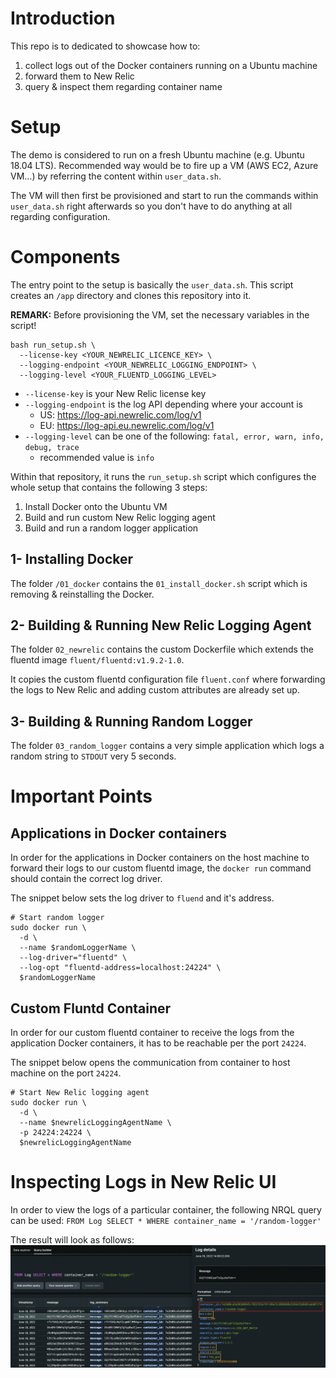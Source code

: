 # Introduction

This repo is to dedicated to showcase how to:
1. collect logs out of the Docker containers running on a Ubuntu machine
2. forward them to New Relic
3. query & inspect them regarding container name

# Setup

The demo is considered to run on a fresh Ubuntu machine (e.g. Ubuntu 18.04 LTS). Recommended way would be to fire up a VM (AWS EC2, Azure VM...) by referring the content within `user_data.sh`.

The VM will then first be provisioned and start to run the commands within `user_data.sh` right afterwards so you don't have to do anything at all regarding configuration.

# Components

The entry point to the setup is basically the `user_data.sh`. This script creates an `/app` directory and clones this repository into it.

**REMARK:** Before provisioning the VM, set the necessary variables in the script!
```
bash run_setup.sh \
  --license-key <YOUR_NEWRELIC_LICENCE_KEY> \
  --logging-endpoint <YOUR_NEWRELIC_LOGGING_ENDPOINT> \
  --logging-level <YOUR_FLUENTD_LOGGING_LEVEL>
```

* `--license-key` is your New Relic license key
* `--logging-endpoint` is the log API depending where your account is
   * US: https://log-api.newrelic.com/log/v1
   * EU: https://log-api.eu.newrelic.com/log/v1
* `--logging-level` can be one of the following: `fatal, error, warn, info, debug, trace`
   * recommended value is `info`

Within that repository, it runs the `run_setup.sh` script which configures the whole setup that contains the following 3 steps:
1. Install Docker onto the Ubuntu VM
2. Build and run custom New Relic logging agent
3. Build and run a random logger application

## 1- Installing Docker

The folder `/01_docker` contains the `01_install_docker.sh` script which is removing & reinstalling the Docker.

## 2- Building & Running New Relic Logging Agent

The folder `02_newrelic` contains the custom Dockerfile which extends the fluentd image `fluent/fluentd:v1.9.2-1.0`.

It copies the custom fluentd configuration file `fluent.conf` where forwarding the logs to New Relic and adding custom attributes are already set up.

## 3- Building & Running Random Logger

The folder `03_random_logger` contains a very simple application which logs a random string to `STDOUT` very 5 seconds.

# Important Points

## Applications in Docker containers

In order for the applications in Docker containers on the host machine to forward their logs to our custom fluentd image, the `docker run` command should contain the correct log driver.

The snippet below sets the log driver to `fluend` and it's address.

```
# Start random logger
sudo docker run \
  -d \
  --name $randomLoggerName \
  --log-driver="fluentd" \
  --log-opt "fluentd-address=localhost:24224" \
  $randomLoggerName
```

## Custom Fluntd Container

In order for our custom fluentd container to receive the logs from the application Docker containers, it has to be reachable per the port `24224`.

The snippet below opens the communication from container to host machine on the port `24224`.

```
# Start New Relic logging agent
sudo docker run \
  -d \
  --name $newrelicLoggingAgentName \
  -p 24224:24224 \
  $newrelicLoggingAgentName
```

# Inspecting Logs in New Relic UI

In order to view the logs of a particular container, the following NRQL query can be used:
`FROM Log SELECT * WHERE container_name = '/random-logger'`

The result will look as follows:
![New Relic UI - Querying container logs](./docs/new_relic_ui_logs_query.png)
